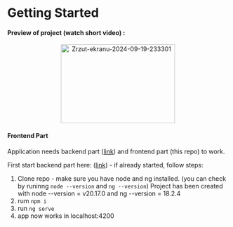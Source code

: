 # Getting Started

#### Preview of project (watch short video) :
<p align="middle"> 
<a href="https://youtu.be/B_Xu2Q419fU" target="_blank">
  <a href="https://youtu.be/B_Xu2Q419fU"><img src="https://i.ibb.co/gr2wN4H/Zrzut-ekranu-2024-09-19-233301.png" alt="Zrzut-ekranu-2024-09-19-233301" width="260" height="180" border="0"></a>
</a>
  
#### Frontend Part
  
Application needs backend part ([link](https://github.com/matiolsz/VotingApp)) and frontend part (this repo) to work.

First start backend part here: ([link](https://github.com/matiolsz/VotingApp)) - if already started, follow steps:

1) Clone repo - make sure you have node and ng installed. (you can check by runinng `node --version` and `ng --version`)
    Project has been created with node --version = v20.17.0 and ng --version = 18.2.4
2) rum `npm i`
4) run `ng serve`
5) app now works in localhost:4200

